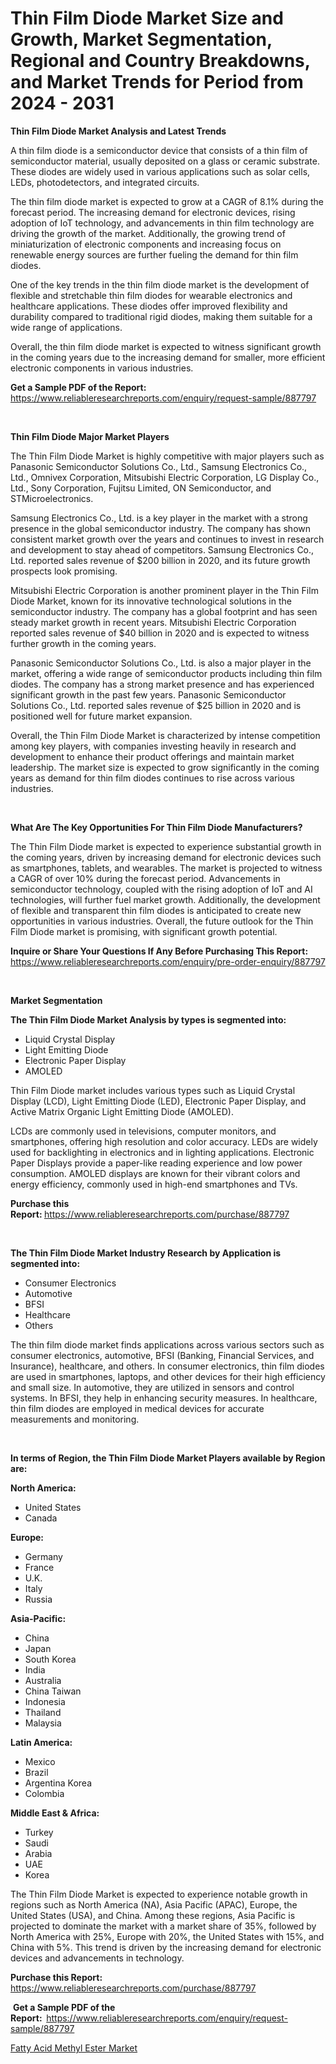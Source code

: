 <p><h1>Thin Film Diode Market Size and Growth, Market Segmentation, Regional and Country Breakdowns, and Market Trends for Period from 2024 -  2031</h1></p><p><strong>Thin Film Diode Market Analysis and Latest Trends</strong></p>
<p><p>A thin film diode is a semiconductor device that consists of a thin film of semiconductor material, usually deposited on a glass or ceramic substrate. These diodes are widely used in various applications such as solar cells, LEDs, photodetectors, and integrated circuits.</p><p>The thin film diode market is expected to grow at a CAGR of 8.1% during the forecast period. The increasing demand for electronic devices, rising adoption of IoT technology, and advancements in thin film technology are driving the growth of the market. Additionally, the growing trend of miniaturization of electronic components and increasing focus on renewable energy sources are further fueling the demand for thin film diodes.</p><p>One of the key trends in the thin film diode market is the development of flexible and stretchable thin film diodes for wearable electronics and healthcare applications. These diodes offer improved flexibility and durability compared to traditional rigid diodes, making them suitable for a wide range of applications.</p><p>Overall, the thin film diode market is expected to witness significant growth in the coming years due to the increasing demand for smaller, more efficient electronic components in various industries.</p></p>
<p><strong>Get a Sample PDF of the Report:&nbsp;</strong> <a href="https://www.reliableresearchreports.com/enquiry/request-sample/887797">https://www.reliableresearchreports.com/enquiry/request-sample/887797</a></p>
<p>&nbsp;</p>
<p><strong>Thin Film Diode Major Market Players</strong></p>
<p><p>The Thin Film Diode Market is highly competitive with major players such as Panasonic Semiconductor Solutions Co., Ltd., Samsung Electronics Co., Ltd., Omnivex Corporation, Mitsubishi Electric Corporation, LG Display Co., Ltd., Sony Corporation, Fujitsu Limited, ON Semiconductor, and STMicroelectronics.</p><p>Samsung Electronics Co., Ltd. is a key player in the market with a strong presence in the global semiconductor industry. The company has shown consistent market growth over the years and continues to invest in research and development to stay ahead of competitors. Samsung Electronics Co., Ltd. reported sales revenue of $200 billion in 2020, and its future growth prospects look promising.</p><p>Mitsubishi Electric Corporation is another prominent player in the Thin Film Diode Market, known for its innovative technological solutions in the semiconductor industry. The company has a global footprint and has seen steady market growth in recent years. Mitsubishi Electric Corporation reported sales revenue of $40 billion in 2020 and is expected to witness further growth in the coming years.</p><p>Panasonic Semiconductor Solutions Co., Ltd. is also a major player in the market, offering a wide range of semiconductor products including thin film diodes. The company has a strong market presence and has experienced significant growth in the past few years. Panasonic Semiconductor Solutions Co., Ltd. reported sales revenue of $25 billion in 2020 and is positioned well for future market expansion.</p><p>Overall, the Thin Film Diode Market is characterized by intense competition among key players, with companies investing heavily in research and development to enhance their product offerings and maintain market leadership. The market size is expected to grow significantly in the coming years as demand for thin film diodes continues to rise across various industries.</p></p>
<p>&nbsp;</p>
<p><strong>What Are The Key Opportunities For Thin Film Diode Manufacturers?</strong></p>
<p><p>The Thin Film Diode market is expected to experience substantial growth in the coming years, driven by increasing demand for electronic devices such as smartphones, tablets, and wearables. The market is projected to witness a CAGR of over 10% during the forecast period. Advancements in semiconductor technology, coupled with the rising adoption of IoT and AI technologies, will further fuel market growth. Additionally, the development of flexible and transparent thin film diodes is anticipated to create new opportunities in various industries. Overall, the future outlook for the Thin Film Diode market is promising, with significant growth potential.</p></p>
<p><strong>Inquire or Share Your Questions If Any Before Purchasing This Report:</strong> <a href="https://www.reliableresearchreports.com/enquiry/pre-order-enquiry/887797">https://www.reliableresearchreports.com/enquiry/pre-order-enquiry/887797</a></p>
<p>&nbsp;</p>
<p><strong>Market Segmentation</strong></p>
<p><strong>The Thin Film Diode Market Analysis by types is segmented into:</strong></p>
<p><ul><li>Liquid Crystal Display</li><li>Light Emitting Diode</li><li>Electronic Paper Display</li><li>AMOLED</li></ul></p>
<p><p>Thin Film Diode market includes various types such as Liquid Crystal Display (LCD), Light Emitting Diode (LED), Electronic Paper Display, and Active Matrix Organic Light Emitting Diode (AMOLED). </p><p>LCDs are commonly used in televisions, computer monitors, and smartphones, offering high resolution and color accuracy. LEDs are widely used for backlighting in electronics and in lighting applications. Electronic Paper Displays provide a paper-like reading experience and low power consumption. AMOLED displays are known for their vibrant colors and energy efficiency, commonly used in high-end smartphones and TVs.</p></p>
<p><strong>Purchase this Report:&nbsp;</strong><a href="https://www.reliableresearchreports.com/purchase/887797">https://www.reliableresearchreports.com/purchase/887797</a></p>
<p>&nbsp;</p>
<p><strong>The Thin Film Diode Market Industry Research by Application is segmented into:</strong></p>
<p><ul><li>Consumer Electronics</li><li>Automotive</li><li>BFSI</li><li>Healthcare</li><li>Others</li></ul></p>
<p><p>The thin film diode market finds applications across various sectors such as consumer electronics, automotive, BFSI (Banking, Financial Services, and Insurance), healthcare, and others. In consumer electronics, thin film diodes are used in smartphones, laptops, and other devices for their high efficiency and small size. In automotive, they are utilized in sensors and control systems. In BFSI, they help in enhancing security measures. In healthcare, thin film diodes are employed in medical devices for accurate measurements and monitoring.</p></p>
<p>&nbsp;</p>
<p><strong>In terms of Region, the Thin Film Diode Market Players available by Region are:</strong></p>
<p>
    <p> <strong> North America: </strong>
        <ul>
            <li>United States</li>
            <li>Canada</li>
        </ul>
        </p> 
    <p> <strong> Europe: </strong>
        <ul>
            <li>Germany</li>
            <li>France</li>
            <li>U.K.</li>
            <li>Italy</li>
            <li>Russia</li>
        </ul>
        </p> 
    <p> <strong> Asia-Pacific: </strong>
        <ul>
            <li>China</li>
            <li>Japan</li>
            <li>South Korea</li>
            <li>India</li>
            <li>Australia</li>
            <li>China Taiwan</li>
            <li>Indonesia</li>
            <li>Thailand</li>
            <li>Malaysia</li>
        </ul>
        </p> 
    <p> <strong> Latin America: </strong>
        <ul>
            <li>Mexico</li>
            <li>Brazil</li>
            <li>Argentina Korea</li>
            <li>Colombia</li>
        </ul>
        </p> 
    <p> <strong> Middle East & Africa: </strong>
        <ul>
            <li>Turkey</li>
            <li>Saudi</li>
            <li>Arabia</li>
            <li>UAE</li>
            <li>Korea</li>
        </ul>
    </p>
    </p>
<p><p>The Thin Film Diode Market is expected to experience notable growth in regions such as North America (NA), Asia Pacific (APAC), Europe, the United States (USA), and China. Among these regions, Asia Pacific is projected to dominate the market with a market share of 35%, followed by North America with 25%, Europe with 20%, the United States with 15%, and China with 5%. This trend is driven by the increasing demand for electronic devices and advancements in technology.</p></p>
<p><strong>Purchase this Report: </strong><a href="https://www.reliableresearchreports.com/purchase/887797">https://www.reliableresearchreports.com/purchase/887797</a></p>
<p>&nbsp;<strong>Get a Sample PDF of the Report:&nbsp;&nbsp;</strong><a href="https://www.reliableresearchreports.com/enquiry/request-sample/887797">https://www.reliableresearchreports.com/enquiry/request-sample/887797</a></p>
<p><strong></strong></p>
<p><p><a href="https://eight-handstand-8fb.notion.site/Fatty-Acid-Methyl-Ester-Market-Research-Report-The-Key-To-Successful-Business-Strategy-Forecasted-f-9b732c5a34ca4d989b130b73bb2ed890">Fatty Acid Methyl Ester Market</a></p></p>